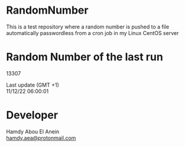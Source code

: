 # RandomNumber    
This is a test repository where a random number is pushed to a file automatically passwordless from a cron job in my Linux CentOS server    
# Random Number of the last run   
13307
      
Last update (GMT +1)    
11/12/22 06:00:01
# Developer    
Hamdy Abou El Anein   
hamdy.aea@protonmail.com
